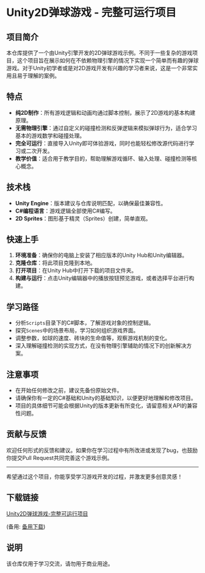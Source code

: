 # Unity2D弹球游戏 - 完整可运行项目

## 项目简介

本仓库提供了一个由Unity引擎开发的2D弹球游戏示例。不同于一些复杂的游戏项目，这个项目旨在展示如何在不依赖物理引擎的情况下实现一个简单而有趣的弹球游戏。对于Unity初学者或是对2D游戏开发有兴趣的学习者来说，这是一个非常实用且易于理解的案例。

## 特点

- **纯2D制作**：所有游戏逻辑和动画均通过脚本控制，展示了2D游戏的基本构建原理。
- **无需物理引擎**：通过自定义的碰撞检测和反弹逻辑来模拟弹球行为，适合学习基本的游戏数学和碰撞处理。
- **完全可运行**：直接导入Unity即可体验游戏，同时也能轻松修改源代码进行学习或二次开发。
- **教学价值**：适合用于教学目的，帮助理解游戏循环、输入处理、碰撞检测等核心概念。

## 技术栈

- **Unity Engine**：版本建议与仓库说明匹配，以确保最佳兼容性。
- **C#编程语言**：游戏逻辑全部使用C#编写。
- **2D Sprites**：图形基于精灵（Sprites）创建，简单直观。

## 快速上手

1. **环境准备**：确保你的电脑上安装了相应版本的Unity Hub和Unity编辑器。
2. **克隆仓库**：将此项目克隆到本地。
3. **打开项目**：在Unity Hub中打开下载的项目文件夹。
4. **构建与运行**：点击Unity编辑器中的播放按钮预览游戏，或者选择平台进行构建。

## 学习路径

- 分析`Scripts`目录下的C#脚本，了解游戏对象的控制逻辑。
- 探究`Scenes`中的场景布局，学习如何组织游戏界面。
- 调整参数，如球的速度、砖块的生命值等，观察游戏机制的变化。
- 深入理解碰撞检测的实现方式，在没有物理引擎辅助的情况下的创新解决方案。

## 注意事项

- 在开始任何修改之前，建议先备份原始文件。
- 请确保你有一定的C#基础和Unity的基础知识，以便更好地理解和修改项目。
- 项目的具体细节可能会根据Unity的版本更新有所变化，请留意相关API的兼容性问题。

## 贡献与反馈

欢迎任何形式的反馈和建议。如果你在学习过程中有所改进或发现了bug，也鼓励你提交Pull Request共同完善这个游戏示例。

---

希望通过这个项目，你能享受学习游戏开发的过程，并激发更多创意灵感！

## 下载链接
[Unity2D弹球游戏-完整可运行项目](https://pan.quark.cn/s/faabfeab4429) 

(备用: [备用下载](https://pan.baidu.com/s/1BKlGHx8V12rspGsCmYvCvw?pwd=1234))

## 说明

该仓库仅用于学习交流，请勿用于商业用途。
